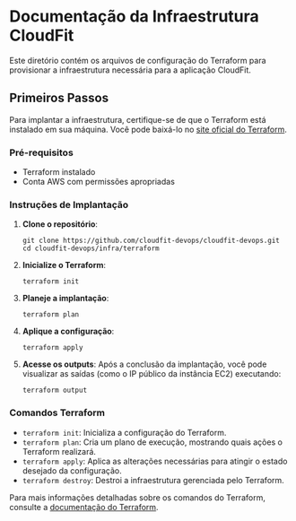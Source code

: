 # Documentação da Infraestrutura CloudFit

Este diretório contém os arquivos de configuração do Terraform para provisionar a infraestrutura necessária para a aplicação CloudFit.

## Primeiros Passos

Para implantar a infraestrutura, certifique-se de que o Terraform está instalado em sua máquina. Você pode baixá-lo no [site oficial do Terraform](https://www.terraform.io/downloads.html).

### Pré-requisitos

- Terraform instalado
- Conta AWS com permissões apropriadas

### Instruções de Implantação

1. **Clone o repositório**:
   ```
   git clone https://github.com/cloudfit-devops/cloudfit-devops.git
   cd cloudfit-devops/infra/terraform
   ```

2. **Inicialize o Terraform**:
   ```
   terraform init
   ```

3. **Planeje a implantação**:
   ```
   terraform plan
   ```

4. **Aplique a configuração**:
   ```
   terraform apply
   ```

5. **Acesse os outputs**:
   Após a conclusão da implantação, você pode visualizar as saídas (como o IP público da instância EC2) executando:
   ```
   terraform output
   ```

### Comandos Terraform

- `terraform init`: Inicializa a configuração do Terraform.
- `terraform plan`: Cria um plano de execução, mostrando quais ações o Terraform realizará.
- `terraform apply`: Aplica as alterações necessárias para atingir o estado desejado da configuração.
- `terraform destroy`: Destroi a infraestrutura gerenciada pelo Terraform.

Para mais informações detalhadas sobre os comandos do Terraform, consulte a [documentação do Terraform](https://www.terraform.io/docs).
